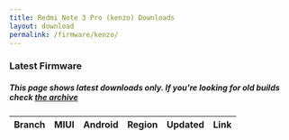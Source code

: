 ```yaml
---
title: Redmi Note 3 Pro (kenzo) Downloads
layout: download
permalink: /firmware/kenzo/
---
```


### Latest Firmware
##### This page shows latest downloads only. If you're looking for old builds check [the archive](/archive/firmware/kenzo/)


<div class="table-responsive-md" style="margin-top: 25px;">
<table id="firmware" class="compact table table-striped table-hover table-sm">
    <thead class="thead-dark">
        <tr>
            <th>Branch</th>
            <th>MIUI</th>
            <th>Android</th>
            <th>Region</th>
            <th>Updated</th>
            <th>Link</th>
        </tr>
    </thead>
    <script>loadFirmwareDownloads('kenzo', 'latest')</script>
</table>
</div>
